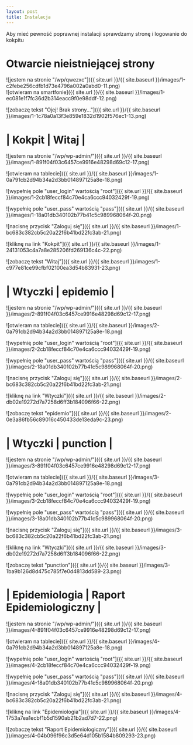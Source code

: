 ```yaml
---
layout: post
title: Instalacja
---
```


Aby mieć pewność poprawnej instalacji sprawdzamy stronę i logowanie do kokpitu


# Otwarcie nieistniejącej strony
<div class="slides">
<div>
![jestem na stronie "/wp/qwezxc"]({{ site.url }}/{{ site.baseurl }}/images/1-c2febe256cdfb1d73e4796a002a0abd0-11.png)
</div>
<div>
![otwieram na smartfonie]({{ site.url }}/{{ site.baseurl }}/images/1-ec081e1f7fc36d2b314eacc9f0e98ddf-12.png)

</div>
<div>

![zobaczę tekst "Ojej! Brak strony..."]({{ site.url }}/{{ site.baseurl }}/images/1-1c78a0a13f3e859e1832d1902f576ec1-13.png)


</div>
</div>

# | Kokpit        | Witaj                   |


![jestem na stronie "/wp/wp-admin/"]({{ site.url }}/{{ site.baseurl }}/images/1-891f04f03c6457ce9916e48298d69c12-17.png)



![otwieram na tablecie]({{ site.url }}/{{ site.baseurl }}/images/1-0a791cb2d94b34a2d3bb014897125a8e-18.png)



![wypełnię pole "user_login" wartością "root"]({{ site.url }}/{{ site.baseurl }}/images/1-2cb18feccf84c70e4ca6ccc94032429f-19.png)



![wypełnię pole "user_pass" wartością "pass"]({{ site.url }}/{{ site.baseurl }}/images/1-18a01db340102b77b41c5c989968064f-20.png)



![nacisnę przycisk "Zaloguj się"]({{ site.url }}/{{ site.baseurl }}/images/1-bc683c382cb5c20a22f6b41bd22fc3ab-21.png)



![kliknę na link "Kokpit"]({{ site.url }}/{{ site.baseurl }}/images/1-24131053c4a7a8e285206fd269136c4c-22.png)



![zobaczę tekst "Witaj"]({{ site.url }}/{{ site.baseurl }}/images/1-c977e81ce99cfbf02100ea3d54b83931-23.png)



# | Wtyczki       | epidemio                |


![jestem na stronie "/wp/wp-admin/"]({{ site.url }}/{{ site.baseurl }}/images/2-891f04f03c6457ce9916e48298d69c12-17.png)



![otwieram na tablecie]({{ site.url }}/{{ site.baseurl }}/images/2-0a791cb2d94b34a2d3bb014897125a8e-18.png)



![wypełnię pole "user_login" wartością "root"]({{ site.url }}/{{ site.baseurl }}/images/2-2cb18feccf84c70e4ca6ccc94032429f-19.png)



![wypełnię pole "user_pass" wartością "pass"]({{ site.url }}/{{ site.baseurl }}/images/2-18a01db340102b77b41c5c989968064f-20.png)



![nacisnę przycisk "Zaloguj się"]({{ site.url }}/{{ site.baseurl }}/images/2-bc683c382cb5c20a22f6b41bd22fc3ab-21.png)



![kliknę na link "Wtyczki"]({{ site.url }}/{{ site.baseurl }}/images/2-db02e19272d7a7258d6ff3b184096f66-22.png)



![zobaczę tekst "epidemio"]({{ site.url }}/{{ site.baseurl }}/images/2-0e3a86fb56c89016c450433de13eda9c-23.png)



# | Wtyczki       | punction                |


![jestem na stronie "/wp/wp-admin/"]({{ site.url }}/{{ site.baseurl }}/images/3-891f04f03c6457ce9916e48298d69c12-17.png)



![otwieram na tablecie]({{ site.url }}/{{ site.baseurl }}/images/3-0a791cb2d94b34a2d3bb014897125a8e-18.png)



![wypełnię pole "user_login" wartością "root"]({{ site.url }}/{{ site.baseurl }}/images/3-2cb18feccf84c70e4ca6ccc94032429f-19.png)



![wypełnię pole "user_pass" wartością "pass"]({{ site.url }}/{{ site.baseurl }}/images/3-18a01db340102b77b41c5c989968064f-20.png)



![nacisnę przycisk "Zaloguj się"]({{ site.url }}/{{ site.baseurl }}/images/3-bc683c382cb5c20a22f6b41bd22fc3ab-21.png)



![kliknę na link "Wtyczki"]({{ site.url }}/{{ site.baseurl }}/images/3-db02e19272d7a7258d6ff3b184096f66-22.png)



![zobaczę tekst "punction"]({{ site.url }}/{{ site.baseurl }}/images/3-1ba9b126d8d475c785f7e0d4813dd589-23.png)



# | Epidemiologia | Raport Epidemiologiczny |


![jestem na stronie "/wp/wp-admin/"]({{ site.url }}/{{ site.baseurl }}/images/4-891f04f03c6457ce9916e48298d69c12-17.png)



![otwieram na tablecie]({{ site.url }}/{{ site.baseurl }}/images/4-0a791cb2d94b34a2d3bb014897125a8e-18.png)



![wypełnię pole "user_login" wartością "root"]({{ site.url }}/{{ site.baseurl }}/images/4-2cb18feccf84c70e4ca6ccc94032429f-19.png)



![wypełnię pole "user_pass" wartością "pass"]({{ site.url }}/{{ site.baseurl }}/images/4-18a01db340102b77b41c5c989968064f-20.png)



![nacisnę przycisk "Zaloguj się"]({{ site.url }}/{{ site.baseurl }}/images/4-bc683c382cb5c20a22f6b41bd22fc3ab-21.png)



![kliknę na link "Epidemiologia"]({{ site.url }}/{{ site.baseurl }}/images/4-1753a7ea1ecbf1b5d1590ab21b2ad7d7-22.png)



![zobaczę tekst "Raport Epidemiologiczny"]({{ site.url }}/{{ site.baseurl }}/images/4-04b096f96c3d5e64d105b1584b809293-23.png)

